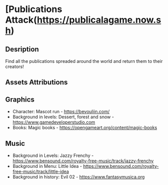 # [Publications Attack(https://publicalagame.now.sh)

## Desription

Find all the publications spreaded around the world and return them to their creators!

## Assets Attributions

## Graphics

* Character: Mascot run - https://bevouliin.com/
* Background in levels: Dessert, forest and snow - https://www.gamedeveloperstudio.com
* Books: Magic books - https://opengameart.org/content/magic-books


## Music

* Background in Levels: Jazzy Frenchy - https://www.bensound.com/royalty-free-music/track/jazzy-frenchy
* Background in Menu: Little Idea - https://www.bensound.com/royalty-free-music/track/little-idea
* Background in history: Evil 02 - https://www.fantasymusica.org

